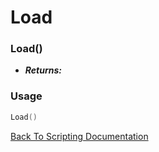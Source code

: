 # Load

### Load()
- ***Returns:*** 

### Usage

```Lua
Load()
```


[Back To Scripting Documentation](../README.md)
